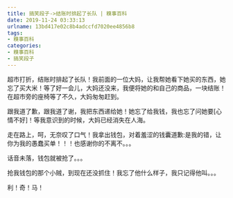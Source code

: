 ```yaml
---
title: 搞笑段子->结账时排起了长队 | 糗事百科
date: 2019-11-24 03:33:13
urlname: 13bd417e02c8b4adccfd7020ee4856b8
tags: 
- 糗事百科
categories:
- 糗事百科
- 搞笑段子
---
```

超市打折，结账时排起了长队！我前面的一位大妈，让我帮她看下她买的东西，她忘了买大米！等了好一会儿，大妈还没来，我便将她的和自己的商品，一块结账！在超市旁的座椅等了不久，大妈匆匆赶到。

跟我道了歉，跟我道了谢，我把东西递给她！她忘了给我钱，我也忘了问她要[心情不好]！等我意识到的时候，大妈已经消失在人海。

走在路上，呵，无奈叹了口气！我拿出钱包，对着羞涩的钱囊道歉:是我的错，让你为我的愚蠢买单！！！也感谢你的不离不。。。

话音未落，钱包就被抢了。。。

抢我钱包的那个小贼，到现在还没抓住！我忘了他什么样子，我只记得他叫。。。

利！奇！马！


